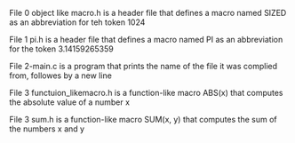 File 0 object like macro.h is a header file that defines a macro named SIZED as an abbreviation for teh token 1024

File 1 pi.h is a header file that defines a macro named PI as an abbreviation for the token 3.14159265359

File 2-main.c is a program that prints the name of the file it was complied from, followes by a new line

File 3 functuion_likemacro.h is a function-like macro ABS(x) that computes the absolute value of a number x

File 3 sum.h is a function-like macro SUM(x, y) that computes the sum of the numbers x and y
